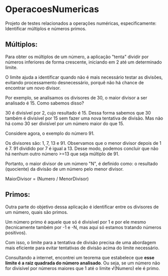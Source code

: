 # OperacoesNumericas
Projeto de testes relacionados a operações numéricas, especificamente: Identificar múltiplos e números primos.

## Múltiplos:
Para obter os múltiplos de um número, a aplicação "tenta" dividir por números inferiores de forma crescente, iniciando em 2 até um determinado limite.

O limite ajuda a identificar quando não é mais necessário testar as divisões, evitando processamento desnecessário, porquê não há chance de encontrar um novo divisor.

Por exemplo, se analisamos os divisores de 30, o maior divisor a ser analisado é 15. Como sabemos disso?

30 é divisível por 2, cujo resultado é 15. Dessa forma sabemos que 30 também é divisível por 15 sem fazer uma nova tentativa de divisão. Mas não há como 30 ser divisível por um número maior do que 15.

Considere agora, o exemplo do número 91. 

Os divisores são: 1, 7, 13 e 91. Observamos que o menor divisor depois de 1 é 7.
91 dividido por 7 é igual a 13. Desse modo, podemos concluir que não há nenhum outro número >=13 que seja múltiplo de 91.

Portanto, o maior divisor de um número "N", é definido como: o resultado (quociente) da divisão de um número pelo menor divisor.

   MaiorDivisor = (Numero / MenorDivisor)
   
## Primos:

Outra parte do objetivo dessa aplicação é identificar entre os divisores de um número, quais são primos.

Um número primo é aquele que só é divisível por 1 e por ele mesmo (tecnicamente também por -1 e -N, mas aqui só estamos tratando números positivos). 

Com isso, o limite para a tentativa de divisão precisa de uma abordagem mais eficiente para evitar tentativas de divisão acima do limite necessário.

Consultando a internet, encontrei um teorema que estabelece que **esse limite é a raiz quadrada do número analisado**. Ou seja, se um número não for divisível por números maiores que 1 até o limite √(Numero) ele é primo.



